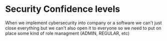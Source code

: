 # Security Confidence levels
When we implement cybersecurity into  company or a software we can't just close everything but we can't also open it to everyone so we need to put on place some kind of role managment (ADMIN, REGULAR, etc)